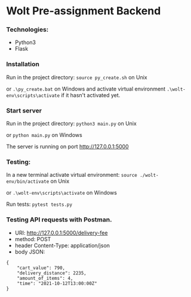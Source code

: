 # Wolt Pre-assignment Backend

### Technologies:
* Python3
* Flask

### Installation
Run in the project directory: `source py_create.sh` on Unix

or `.\py_create.bat` on Windows and activate virtual environment `.\wolt-env\scripts\activate` if it hasn't activated yet.

### Start server 
Run in the project directory: `python3 main.py` on Unix

or `python main.py` on Windows 

The server is running on port http://127.0.0.1:5000

### Testing: 
In a new terminal activate virtual environment: `source ./wolt-env/bin/activate`  on Unix

or `.\wolt-env\scripts\activate` on Windows 

Run tests: `pytest tests.py`

### Testing API requests with Postman.

* URI: http://127.0.0.1:5000/delivery-fee 
* method: POST
* header Content-Type: application/json
* body JSON:
```
{
    "cart_value": 790,
    "delivery_distance": 2235,
    "amount_of_items": 4,
    "time": "2021-10-12T13:00:00Z"
}
```

